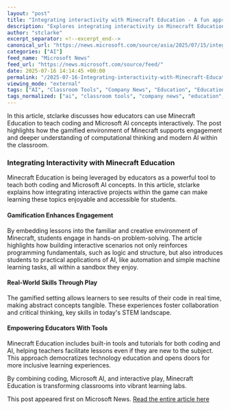 ```yaml
---
layout: "post"
title: "Integrating interactivity with Minecraft Education - A fun approach to learning coding and AI"
description: "Explores integrating interactivity in Minecraft Education to enhance learning in coding and Microsoft AI technologies."
author: "stclarke"
excerpt_separator: <!--excerpt_end-->
canonical_url: "https://news.microsoft.com/source/asia/2025/07/15/integrating-interactive-and-collaborative-learning-solutions-with-minecraft-education-a-fun-approach-to-learn-coding-and-ai/"
categories: ["AI"]
feed_name: "Microsoft News"
feed_url: "https://news.microsoft.com/source/feed/"
date: 2025-07-16 14:14:45 +00:00
permalink: "/2025-07-16-Integrating-interactivity-with-Minecraft-Education-A-fun-approach-to-learning-coding-and-AI.html"
viewing_mode: "external"
tags: ["AI", "Classroom Tools", "Company News", "Education", "Education Technology", "Game Based Learning", "Interactivity", "Microsoft", "Minecraft Education", "News", "Programming", "STEM"]
tags_normalized: ["ai", "classroom tools", "company news", "education", "education technology", "game based learning", "interactivity", "microsoft", "minecraft education", "news", "programming", "stem"]
---
```


In this article, stclarke discusses how educators can use Minecraft Education to teach coding and Microsoft AI concepts interactively. The post highlights how the gamified environment of Minecraft supports engagement and deeper understanding of computational thinking and modern AI within the classroom.<!--excerpt_end-->

### Integrating Interactivity with Minecraft Education

Minecraft Education is being leveraged by educators as a powerful tool to teach both coding and Microsoft AI concepts. In this article, stclarke explains how integrating interactive projects within the game can make learning these topics enjoyable and accessible for students.

#### Gamification Enhances Engagement

By embedding lessons into the familiar and creative environment of Minecraft, students engage in hands-on problem-solving. The article highlights how building interactive scenarios not only reinforces programming fundamentals, such as logic and structure, but also introduces students to practical applications of AI, like automation and simple machine learning tasks, all within a sandbox they enjoy.

#### Real-World Skills Through Play

The gamified setting allows learners to see results of their code in real time, making abstract concepts tangible. These experiences foster collaboration and critical thinking, key skills in today's STEM landscape.

#### Empowering Educators With Tools

Minecraft Education includes built-in tools and tutorials for both coding and AI, helping teachers facilitate lessons even if they are new to the subject. This approach democratizes technology education and opens doors for more inclusive learning experiences.

By combining coding, Microsoft AI, and interactive play, Minecraft Education is transforming classrooms into vibrant learning labs.

This post appeared first on Microsoft News. [Read the entire article here](https://news.microsoft.com/source/asia/2025/07/15/integrating-interactive-and-collaborative-learning-solutions-with-minecraft-education-a-fun-approach-to-learn-coding-and-ai/)
